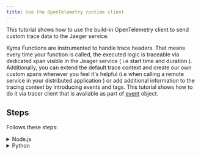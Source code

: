 ```yaml
---
title: Use the OpenTelemetry runtime client
---
```


This tutorial shows how to use the build-in OpenTelemetry client to send custom trace data to the Jaeger service.

Kyma Functions are instrumented to handle trace headers. That means every time your function is called, the executed logic is traceable via dedicated span visible in the Jeager service  ( i.e start time and duration ). 
Additionally, you can extend the default trace context and create our own custom spans whenever you feel it's helpful (i.e when calling a remote service in your distributed application ) or add additional information to the tracing context by introducing events and tags. This tutorial shows how to do it via tracer client that is available as part of   [event](../../05-technical-reference/svls-08-function-specification.md#event-object) object.

## Steps

Follows these steps:

<div tabs name="steps" group="opentelemetry-client">
  <details>
  <summary label="node.js">
  Node.js
  </summary>

1. [Create inline function](./svls-01-create-inline-function.md) with following body:

   ```javascript
   module.exports = {
      main: function (event, context) {
         span = event.tracer.startSpan('foo');
         span.addEvent('bar');
         span.end();
         
         return "hello OpenTelemetry"
      }
   }
   ```

2. [Expose function](./svls-03-expose-function.md) and access the Function's external address.
3. [Expose Jaeger securely](../../04-operation-guides/security/sec-06-access-expose-kiali-grafana.md).
4. Open the following Jaeger's addres in the browser:

   ```text
   http://localhost:16686
   ```

5. Find and select the deployment's name in the `Service` list and click `Find Traces`.

</details>
<details>
<summary label="python">
Python
</summary>

1. [Create inline function](./svls-01-create-inline-function.md) with following body:

   ```python
   def main(event, context):
      span = event.tracer.start_span("foo")
      span.add_event("bar")
      span.end()

      return "hello OpenTelemetry"
   ```

2. [Expose function](./svls-03-expose-function.md) and access the Function's external address.
3. [Expose Jaeger securely](../../04-operation-guides/security/sec-06-access-expose-kiali-grafana.md).
4. Open the following Jaeger's addres in the browser:

   ```text
   http://localhost:16686
   ```

5. Find and select the deployment's name in the `Service` list and click `Find Traces`.

</details>
</div>
